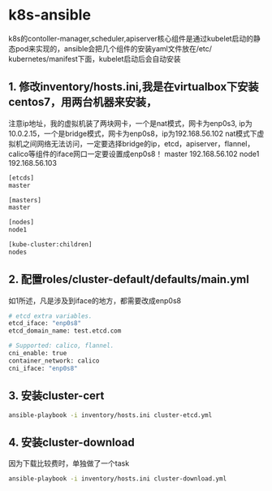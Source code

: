 # k8s-ansible
k8s的contoller-manager,scheduler,apiserver核心组件是通过kubelet启动的静态pod来实现的，ansible会把几个组件的安装yaml文件放在/etc/
kubernetes/manifest下面，kubelet启动后会自动安装
## 1. 修改inventory/hosts.ini,我是在virtualbox下安装centos7，用两台机器来安装，
注意ip地址，我的虚拟机装了两块网卡，一个是nat模式，网卡为enp0s3, ip为10.0.2.15，一个是bridge模式，网卡为enp0s8，ip为192.168.56.102
nat模式下虚拟机之间网络无法访问，一定要选择bridge的ip，etcd，apiserver，flannel，calico等组件的iface网口一定要设置成enp0s8！
master 192.168.56.102
node1 192.168.56.103

```sh
[etcds]
master

[masters]
master

[nodes]
node1

[kube-cluster:children]
nodes
```

## 2. 配置roles/cluster-default/defaults/main.yml
如1所述，凡是涉及到iface的地方，都需要改成enp0s8
```sh
# etcd extra variables.
etcd_iface: "enp0s8"
etcd_domain_name: test.etcd.com
```

```sh
# Supported: calico, flannel.
cni_enable: true
container_network: calico
cni_iface: "enp0s8"
```

## 3. 安装cluster-cert
```sh
ansible-playbook -i inventory/hosts.ini cluster-etcd.yml 
```

## 4. 安装cluster-download
因为下载比较费时，单独做了一个task

```sh
ansible-playbook -i inventory/hosts.ini cluster-download.yml 
```